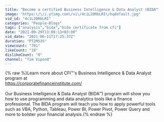 ```yaml
---
title: "Become a certified Business Intelligence & Data Analyst (BIDA™)"
image: "https:\/\/i.ytimg.com\/vi\/4c1L20RbLRI\/hqdefault.jpg"
vid_id: "4c1L20RbLRI"
categories: "People-Blogs"
tags: ["analysis","bida","bida certificate from cfi"]
date: "2021-09-29T13:00:13+03:00"
vid_date: "2021-06-11T17:25:37Z"
duration: "PT2M53S"
viewcount: "781"
likeCount: "18"
dislikeCount: "0"
channel: "Tim Vipond"
---
```

{% raw %}Learn more about CFI™'s Business Intelligence &amp; Data Analyst program at<br /><a rel="nofollow" target="blank" href="https://corporatefinanceinstitute.com/">https://corporatefinanceinstitute.com/</a><br /><br />Our Business Intelligence &amp; Data Analyst (BIDA™) program will show you how to use programming and data analytics tools like a finance professional. The BIDA program will teach you how to apply powerful tools such as VBA, Python, Tableau, Power BI, Power Pivot, Power Query and more to bolster your financial analysis.{% endraw %}
